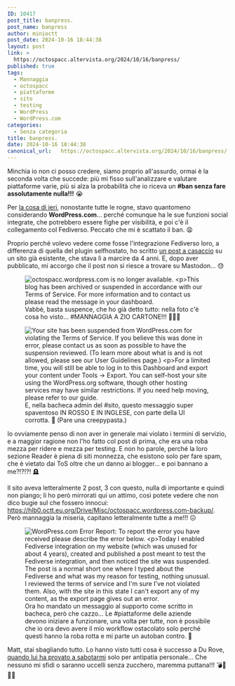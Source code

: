 ```yaml
---
ID: 10417
post_title: banpress.
post_name: banpress
author: minioctt
post_date: 2024-10-16 18:44:38
layout: post
link: >
  https://octospacc.altervista.org/2024/10/16/banpress/
published: true
tags:
  - Mannaggia
  - octospacc
  - piattaforme
  - sito
  - testing
  - WordPress
  - WordPress.com
categories:
  - Senza categoria
title: banpress.
date: 2024-10-16 18:44:38
canonical_url:   https://octospacc.altervista.org/2024/10/16/banpress/
---
```

<!-- wp:paragraph -->
<p>Minchia io non ci posso credere, siamo proprio all'assurdo, ormai è la seconda volta che succede: più mi fisso sull'analizzare e valutare piattaforme varie, più si alza la probabilità che io riceva un <strong>#ban senza fare assolutamente nulla!!!</strong> 😭</p>
<!-- /wp:paragraph -->

<!-- wp:paragraph -->
<p>Per <a href="2024/10/15/la-scritazzocto/">la cosa di ieri</a>, nonostante tutte le rogne, stavo quantomeno considerando <strong>WordPress.com</strong>... perché comunque ha le sue funzioni social integrate, che potrebbero essere fighe per visibilità, e poi c'è il collegamento col Fediverso. Peccato che mi è scattato il ban. 😩</p>
<!-- /wp:paragraph -->

<!-- wp:paragraph -->
<p>Proprio perché volevo vedere come fosse l'integrazione Fediverso loro, a differenza di quella del plugin selfhostato, ho scritto <a href="https://hlb0.octt.eu.org/Drive/Misc/octospacc.wordpress.com-backup/3.jpg">un post a casaccio</a> su un sito già esistente, che stava lì a marcire da 4 anni. E, dopo aver pubblicato, mi accorgo che il post non si riesce a trovare su Mastodon... 😓</p>
<!-- /wp:paragraph -->

<!-- wp:paragraph -->
<p></p>
<!-- /wp:paragraph -->

<!-- wp:image {"id":10421,"sizeSlug":"large","linkDestination":"none"} -->
<figure class="wp-block-image size-large"><img src="{{site.cdnurl}}/assets/uploads/2024/10/wp-17290944729274776196751665956275.jpg" alt="octospacc.wordpress.com is no longer available.

This blog has been archived or suspended in accordance with our Terms of Service.
For more information and to contact us please read the message in your dashboard." class="wp-image-10421"/><figcaption class="wp-element-caption">Vabbè, basta suspence, che ho già detto tutto: nella foto c'è cosa ho visto... #MANNAGGIA A ZIO CARTONE!!! 🥴🤯😵</figcaption></figure>
<!-- /wp:image -->

<!-- wp:paragraph -->
<p></p>
<!-- /wp:paragraph -->

<!-- wp:image {"id":10427,"sizeSlug":"large","linkDestination":"none"} -->
<figure class="wp-block-image size-large"><img src="{{site.cdnurl}}/assets/uploads/2024/10/wp-17290954949671351850688350244075.jpg" alt="Your site has been suspended from WordPress.com for violating the Terms of Service. If you believe this was done in error, please contact us as soon as possible to have the suspension reviewed. (To learn more about what is and is not allowed, please see our User Guidelines page.)

For a limited time, you will still be able to log in to this Dashboard and export your content under Tools → Export. You can self-host your site using the WordPress.org software, though other hosting services may have similar restrictions. If you need help moving, please refer to our guide." class="wp-image-10427"/><figcaption class="wp-element-caption">E, nella bacheca admin del #sito, questo messaggio super spaventoso IN ROSSO E IN INGLESE, con parte della UI corrotta. 🌋 (Pare una creepypasta.)</figcaption></figure>
<!-- /wp:image -->

<!-- wp:paragraph -->
<p></p>
<!-- /wp:paragraph -->

<!-- wp:paragraph -->
<p>Io ovviamente penso di non aver in generale mai violato i termini di servizio, e a maggior ragione non l'ho fatto col post di prima, che era una roba mezza per ridere e mezza per testing. E non ho parole, perché la loro sezione Reader è piena di siti monnezza, che esistono solo per fare spam, che è vietato dai ToS oltre che un danno ai blogger... e poi bannano a me?!?!?! 🪦</p>
<!-- /wp:paragraph -->

<!-- wp:paragraph -->
<p>Il sito aveva letteralmente 2 post, 3 con questo, nulla di importante e quindi non piango; li ho però mirrorati qui un attimo, così potete vedere che non dico bugie sul che fossero innocui: <a href="https://hlb0.octt.eu.org/Drive/Misc/octospacc.wordpress.com-backup/">https://hlb0.octt.eu.org/Drive/Misc/octospacc.wordpress.com-backup/</a>. Però mannaggia la miseria, capitano letteralmente tutte a me!!! 😖</p>
<!-- /wp:paragraph -->

<!-- wp:paragraph -->
<p></p>
<!-- /wp:paragraph -->

<!-- wp:image {"id":10426,"sizeSlug":"large","linkDestination":"none"} -->
<figure class="wp-block-image size-large"><img src="{{site.cdnurl}}/assets/uploads/2024/10/screenshot_2024-10-16-16-16-06-159_org8491100792130541719-960x443.jpg" alt="WordPress.com Error Report: To report the error you have received please describe the error below.

Today I enabled Fediverse integration on my website (which was unused for about 4 years), created and published a post meant to test the Fediverse integration, and then noticed the site was suspended. The post is a normal short one where I typed about the Fediverse and what was my reason for testing, nothing unusual. I reviewed the terms of service and I'm sure I've not violated them.
Also, with the site in this state I can't export any of my content, as the export page gives out an error." class="wp-image-10426"/><figcaption class="wp-element-caption">Ora ho mandato un messaggio al supporto come scritto in bacheca, però che cazzo... Le #piattaforme delle aziende devono iniziare a funzionare, una volta per tutte, non è possibile che io ora devo avere il mio workflow ostacolato solo perché questi hanno la roba rotta e mi parte un autoban contro. 👹</figcaption></figure>
<!-- /wp:image -->

<!-- wp:paragraph -->
<p></p>
<!-- /wp:paragraph -->

<!-- wp:paragraph -->
<p>Matt, stai sbagliando tutto. Lo hanno visto tutti cosa è successo a Du Rove, <a href="series/octt-v-telegram/">quando lui ha provato a sabotarmi</a> solo per antipatia personale... Che nessuno mi sfidi o saranno uccelli senza zucchero, maremma puttana!!! 💣🧨🏢🎇</p>
<!-- /wp:paragraph -->